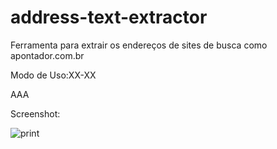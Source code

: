 address-text-extractor
======================
Ferramenta para extrair os endereços de sites de busca como apontador.com.br

Modo de Uso:XX-XX

AAA

Screenshot:

![print](https://raw.github.com/CriativaSoft/address-text-extractor/master/docs/screen01.png)
